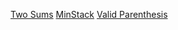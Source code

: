 [Two Sums](https://leetcode.com/problems/two-sum/)
[MinStack](https://leetcode.com/problems/min-stack/)
[Valid Parenthesis](https://leetcode.com/problems/valid-parentheses/)